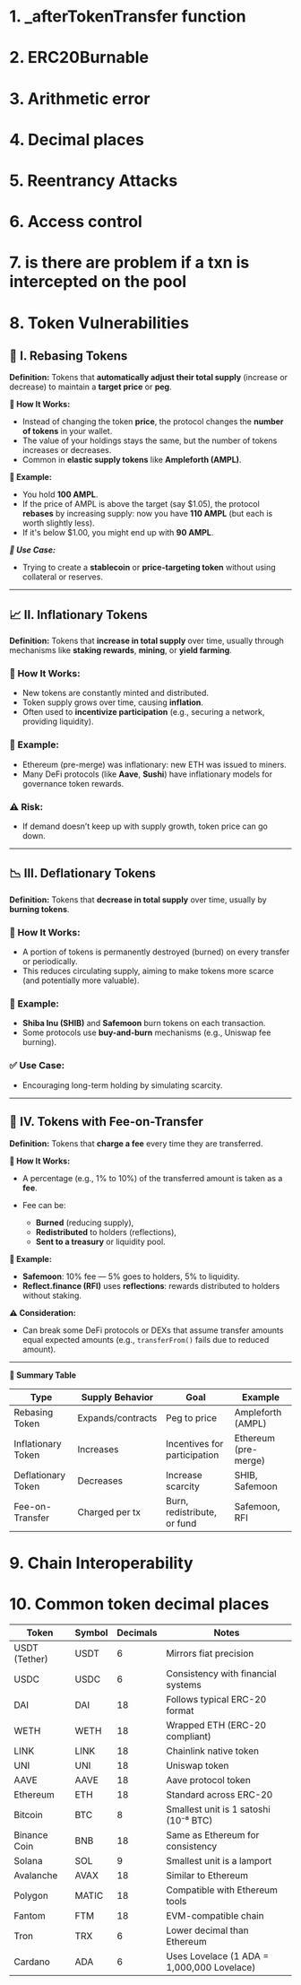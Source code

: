 # 1. _afterTokenTransfer function 

# 2. ERC20Burnable 

# 3. Arithmetic error

# 4. Decimal places

# 5. Reentrancy Attacks

# 6. Access control

# 7. is there are problem if a txn is intercepted on the pool

# 8. Token Vulnerabilities

## 🔁 **I. Rebasing Tokens**

**Definition:** Tokens that **automatically adjust their total supply** (increase or decrease) to maintain a **target price** or **peg**.

**🔧 How It Works:**

* Instead of changing the token **price**, the protocol changes the **number of tokens** in your wallet.
* The value of your holdings stays the same, but the number of tokens increases or decreases.
* Common in **elastic supply tokens** like **Ampleforth (AMPL)**.

**🔄 Example:**

* You hold **100 AMPL**.
* If the price of AMPL is above the target (say \$1.05), the protocol **rebases** by increasing supply: now you have **110 AMPL** (but each is worth slightly less).
* If it's below \$1.00, you might end up with **90 AMPL**.

***🧠 Use Case:***

* Trying to create a **stablecoin** or **price-targeting token** without using collateral or reserves.

---

## 📈 **II. Inflationary Tokens**

**Definition:** Tokens that **increase in total supply** over time, usually through mechanisms like **staking rewards**, **mining**, or **yield farming**.

### 🔧 How It Works:

* New tokens are constantly minted and distributed.
* Token supply grows over time, causing **inflation**.
* Often used to **incentivize participation** (e.g., securing a network, providing liquidity).

### 🔄 Example:

* Ethereum (pre-merge) was inflationary: new ETH was issued to miners.
* Many DeFi protocols (like **Aave**, **Sushi**) have inflationary models for governance token rewards.

### ⚠️ Risk:

* If demand doesn’t keep up with supply growth, token price can go down.

---

## 📉 **III. Deflationary Tokens**

**Definition:** Tokens that **decrease in total supply** over time, usually by **burning tokens**.

### 🔧 How It Works:

* A portion of tokens is permanently destroyed (burned) on every transfer or periodically.
* This reduces circulating supply, aiming to make tokens more scarce (and potentially more valuable).

### 🔄 Example:

* **Shiba Inu (SHIB)** and **Safemoon** burn tokens on each transaction.
* Some protocols use **buy-and-burn** mechanisms (e.g., Uniswap fee burning).

### ✅ Use Case:

* Encouraging long-term holding by simulating scarcity.

---

## 💸 **IV. Tokens with Fee-on-Transfer**

**Definition:** Tokens that **charge a fee** every time they are transferred.

**🔧 How It Works:**

* A percentage (e.g., 1% to 10%) of the transferred amount is taken as a **fee**.
* Fee can be:

  * **Burned** (reducing supply),
  * **Redistributed** to holders (reflections),
  * **Sent to a treasury** or liquidity pool.

**🔄 Example:**

* **Safemoon**: 10% fee — 5% goes to holders, 5% to liquidity.
* **Reflect.finance (RFI)** uses **reflections**: rewards distributed to holders without staking.

**⚠️ Consideration:**

* Can break some DeFi protocols or DEXs that assume transfer amounts equal expected amounts (e.g., `transferFrom()` fails due to reduced amount).

---

**🧠 Summary Table**

| Type               | Supply Behavior   | Goal                         | Example              |
| ------------------ | ----------------- | ---------------------------- | -------------------- |
| Rebasing Token     | Expands/contracts | Peg to price                 | Ampleforth (AMPL)    |
| Inflationary Token | Increases         | Incentives for participation | Ethereum (pre-merge) |
| Deflationary Token | Decreases         | Increase scarcity            | SHIB, Safemoon       |
| Fee-on-Transfer    | Charged per tx    | Burn, redistribute, or fund  | Safemoon, RFI        |

# 9. Chain Interoperability

# 10. Common token decimal places
| Token         | Symbol | Decimals | Notes                              |
| ------------- | ------ | -------- | ---------------------------------- |
| USDT (Tether) | USDT   | 6        | Mirrors fiat precision             |
| USDC          | USDC   | 6        | Consistency with financial systems |
| DAI           | DAI    | 18       | Follows typical ERC-20 format      |
| WETH          | WETH   | 18       | Wrapped ETH (ERC-20 compliant)     |
| LINK          | LINK   | 18       | Chainlink native token             |
| UNI           | UNI    | 18       | Uniswap token                      |
| AAVE          | AAVE   | 18       | Aave protocol token                |
| Ethereum      | ETH    | 18       | Standard across ERC-20                     |
| Bitcoin       | BTC    | 8        | Smallest unit is 1 satoshi (10⁻⁸ BTC)      |
| Binance Coin  | BNB    | 18       | Same as Ethereum for consistency           |
| Solana        | SOL    | 9        | Smallest unit is a lamport                 |
| Avalanche     | AVAX   | 18       | Similar to Ethereum                        |
| Polygon       | MATIC  | 18       | Compatible with Ethereum tools             |
| Fantom        | FTM    | 18       | EVM-compatible chain                       |
| Tron          | TRX    | 6        | Lower decimal than Ethereum                |
| Cardano       | ADA    | 6        | Uses Lovelace (1 ADA = 1,000,000 Lovelace) |

